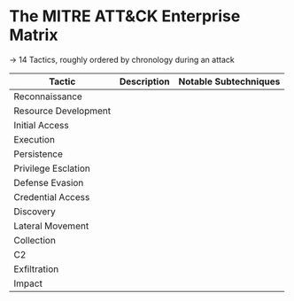 # The MITRE ATT&CK Enterprise Matrix
-> 14 Tactics, roughly ordered by chronology during an attack

| Tactic  | Description  | Notable Subtechniques  |
|---|---|---|
|Reconnaissance|  |  |
|Resource Development|  |  |
|Initial Access|  |  |
|Execution|  |  |
|Persistence|  |  |
|Privilege Esclation|  |  |
|Defense Evasion|  |  |
|Credential Access|  |  |
|Discovery|  |  |
|Lateral Movement|  |  |
|Collection|  |  |
|C2|  |  |
|Exfiltration|  |  |
|Impact|  |  |
